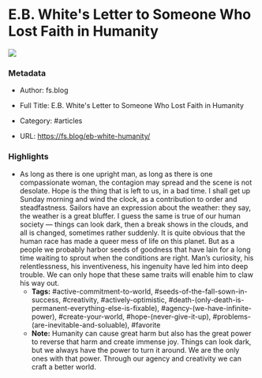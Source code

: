 # E.B. White's Letter to Someone Who Lost Faith in Humanity

![](https://readwise-assets.s3.amazonaws.com/static/images/article1.be68295a7e40.png)

### Metadata

- Author: fs.blog
- Full Title: E.B. White's Letter to Someone Who Lost Faith in Humanity
- Category: #articles



- URL: https://fs.blog/eb-white-humanity/

### Highlights

- As long as there is one upright man, as long as there is one compassionate woman, the contagion may spread and the scene is not desolate. Hope is the thing that is left to us, in a bad time. I shall get up Sunday morning and wind the clock, as a contribution to order and steadfastness. Sailors have an expression about the weather: they say, the weather is a great bluffer. I guess the same is true of our human society — things can look dark, then a break shows in the clouds, and all is changed, sometimes rather suddenly. It is quite obvious that the human race has made a queer mess of life on this planet. But as a people we probably harbor seeds of goodness that have lain for a long time waiting to sprout when the conditions are right. Man’s curiosity, his relentlessness, his inventiveness, his ingenuity have led him into deep trouble. We can only hope that these same traits will enable him to claw his way out.
    - **Tags:** #active-commitment-to-world, #seeds-of-the-fall-sown-in-success, #creativity, #actively-optimistic, #death-(only-death-is-permanent-everything-else-is-fixable), #agency-(we-have-infinite-power), #create-your-world, #hope-(never-give-it-up), #problems-(are-inevitable-and-soluable), #favorite
    - **Note:** Humanity can cause great harm but also has the great power to reverse that harm and create immense joy. Things can look dark, but we always have the power to turn it around. We are the only ones with that power. Through our agency and creativity we can craft a better world.
